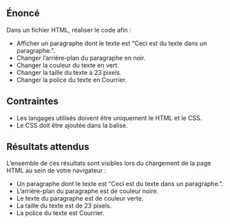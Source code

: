 ## Énoncé

Dans un fichier HTML, réaliser le code afin :

- Afficher un paragraphe dont le texte est “Ceci est du texte dans un paragraphe.”.
- Changer l’arrière-plan du paragraphe en noir.
- Changer la couleur du texte en vert.
- Changer la taille du texte à 23 pixels.
- Changer la police du texte en Courrier.

## Contraintes

- Les langages utilisés doivent être uniquement le HTML et le CSS.
- Le CSS doit être ajoutée dans la balise.

## Résultats attendus

L’ensemble de ces résultats sont visibles lors du chargement de la page HTML au sein de votre navigateur :

- Un paragraphe dont le texte est “Ceci est du texte dans un paragraphe.”.
- L’arrière-plan du paragraphe est de couleur noire.
- Le texte du paragraphe est de couleur verte.
- La taille du texte est de 23 pixels.
- La police du texte est Courrier.